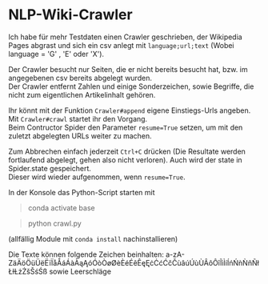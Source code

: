# NLP-Wiki-Crawler
Ich habe für mehr Testdaten einen Crawler geschrieben, der Wikipedia Pages abgrast und sich ein csv anlegt mit `language;url;text` (Wobei language = 'G' , 'E' oder 'X').

Der Crawler besucht nur Seiten, die er nicht bereits besucht hat, bzw. im angegebenen csv bereits abgelegt wurden. <br>
Der Crawler entfernt Zahlen und einige Sonderzeichen, sowie Begriffe, die nicht zum eigentlichen Artikelinhalt gehören.

Ihr könnt mit der Funktion `Crawler#append` eigene Einstiegs-Urls angeben.
Mit `Crawler#crawl` startet ihr den Vorgang. <br>
Beim Contructor Spider den Parameter `resume=True` setzen, um mit den zuletzt abgelegten URLs weiter zu machen.
 
Zum Abbrechen einfach jederzeit `Ctrl+C` drücken (Die Resultate werden fortlaufend abgelegt, gehen also nicht verloren). Auch wird der state in Spider.state gespeichert. <br> Dieser wird wieder aufgenommen, wenn `resume=True`.

In der Konsole das Python-Script starten mit

> conda activate base

> python crawl.py

(allfällig Module mit `conda install` nachinstallieren)

Die Texte können folgende Zeichen beinhalten:
a-zA-ZäÄöÖüÜëËïÏåÅáÁàÀąĄóÓòÒøØèÈéÉêÊęĘċĊćĆčČùâúÚùÙÂôÔĩĨìÌíÍńŃǹǸñÑłŁƚȽżŻšŠśŚß sowie Leerschläge
